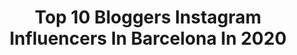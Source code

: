 ---
title: Top 10 Bloggers Instagram Influencers In Barcelona In 2020
description: >-
  Find top bloggers Instagram influencers in Barcelona in 2020. Most popular hashtags: #barcelona #yomequedoencasa #photooftheday #travel.
platform: Instagram
profiles:
  - username: "thegoldlipstick"
    fullname: >-
      Mireia from The Gold Lipstick
    location: "Spain"
    followers: 3130
    engagement: 999
    commentsToLikes: 0.345760
    id: ck0tyj2kvn1ds0i19upv4nd49
    verified: false
    hashtags: "#dior, #girlsinloavies, #desenio, #partneringwithdior"
  - username: "nicarodriguez_"
    fullname: >-
      Nica Rodríguez
    location: "Spain"
    followers: 104389
    engagement: 86
    commentsToLikes: 0.048724
    id: ck6tuzkkajbte0j716lvqfkur
    verified: false
    hashtags: "#newpost, #ootd, #joemquedoacasa, #istayathome"
  - username: "irenecocinaparati"
    fullname: >-
      Irene Requena
    location: "Spain"
    followers: 32755
    engagement: 505
    commentsToLikes: 0.262129
    id: ck5hhqgrr9l7o0i116joeraph
    verified: false
    hashtags: "#anis, #frambuesas, #chocolate, #seafood"
  - username: "carles_castillejo"
    fullname: >-
      Carles
    location: "Spain"
    followers: 32067
    engagement: 400
    commentsToLikes: 0.019302
    id: ck5c0gpdut3pg0i11sc9upqfg
    verified: true
    hashtags: "#castinosepara, #castitraining, #athletics, #correr"
  - username: "barcelonainspira"
    fullname: >-
      By Anita Jiménez
    location: "Spain"
    followers: 43335
    engagement: 76
    commentsToLikes: 0.108820
    id: ck0vwawmhsvps0i197wwotb5a
    verified: false
    hashtags: "#coronavirusespa, #stayhome, #home, #cocktails"
  - username: "peinetapintxos"
    fullname: >-
      Peineta & Pintxos ⚡💃Nerea💃⚡
    location: "Spain"
    followers: 16057
    engagement: 272
    commentsToLikes: 0.144486
    id: ck5zoqsh3r4t60i14rrxs6bqw
    verified: false
    hashtags: "#digitalmom, #conmiradademadre, #neskatillapower, #women"
  - username: "dontworrybecamper"
    fullname: >-
      Eric & Mari ✱ Travel Couple
    location: "Spain"
    followers: 23158
    engagement: 609
    commentsToLikes: 0.039251
    id: ck5qegsce0evv0i11xl9jepwu
    verified: false
    hashtags: "#girona, #vacations, #lightroompresets, #viajar"
  - username: "tulipwonderland_"
    fullname: >-
      TulipWonderland
    location: "Spain"
    followers: 11194
    engagement: 555
    commentsToLikes: 0.241666
    id: ck8tcw34e0wpn0j78ji9gl0e9
    verified: false
    hashtags: "#birras, #photoshoot, #love, #catalunya"
  - username: "nof_travel"
    fullname: >-
      Nofit  | Travel blogger
    location: "Spain"
    followers: 6391
    engagement: 1074
    commentsToLikes: 0.366391
    id: ck13cnh24180y0i1931zzvoki
    verified: false
    hashtags: "#bloggertips, #maldivesislands, #londonveganguide, #londontravelblogger"
  - username: "gibfashion"
    fullname: >-
      Gibelis Finol
    location: "Spain"
    followers: 102452
    engagement: 138
    commentsToLikes: 0.069663
    id: ck5py0kf3tr3w0i112f9qw427
    verified: false
    hashtags: "#basicstyle, #pensamientos, #barcelonagirl, #montjuic"
---